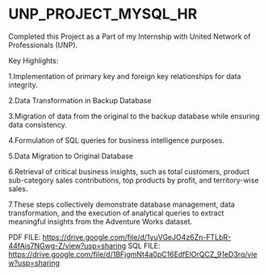 # UNP_PROJECT_MYSQL_HR
Completed this Project as a Part of my Internship with United Network of Professionals (UNP).

Key Highlights:

1.Implementation of primary key and foreign key relationships for data integrity.

2.Data Transformation in Backup Database

3.Migration of data from the original to the backup database while ensuring data consistency.

4.Formulation of SQL queries for business intelligence purposes.

5.Data Migration to Original Database

6.Retrieval of critical business insights, such as total customers, product sub-category sales contributions, top products by profit, and territory-wise sales.

7.These steps collectively demonstrate database management, data transformation, and the execution of analytical queries to extract meaningful insights from the Adventure Works dataset.

PDF FILE: https://drive.google.com/file/d/1yuVGeJO4z6Zn-FTLbR-44fAis7NGwg-Z/view?usp=sharing
SQL FILE: https://drive.google.com/file/d/1BFjgmNt4a0pC16EdfElOrQCZ_91eD3rq/view?usp=sharing

